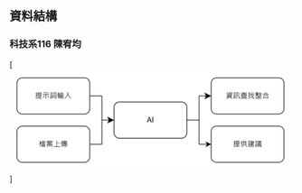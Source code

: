 <h2>資料結構</h2>
<h3>科技系116 陳宥均</h3>

[![架構圖](https://github.com/Neiouo/41271227H/blob/main/chart.PNG)]
